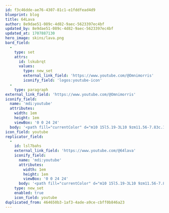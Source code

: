 ```yaml
---
id: f3c46dde-ae76-4307-81c1-e1fddfead4d9
blueprint: blog
title: 64Lava
author: 8e9dae51-089c-4d82-9aec-5623397ec4bf
updated_by: 8e9dae51-089c-4d82-9aec-5623397ec4bf
updated_at: 1707887130
hero_image: skins/lava.png
bard_field:
  -
    type: set
    attrs:
      id: lskubrqt
      values:
        type: new_set
        external_link_field: 'https://www.youtube.com/@Omnimorris'
        iconify_field: 'logos:youtube-icon'
  -
    type: paragraph
external_link_field: 'https://www.youtube.com/@Omnimorris'
iconify_field:
  name: 'mdi:youtube'
  attributes:
    width: 1em
    height: 1em
    viewBox: '0 0 24 24'
  body: '<path fill="currentColor" d="m10 15l5.19-3L10 9zm11.56-7.83c.13.47.22 1.1.28 1.9c.07.8.1 1.49.1 2.09L22 12c0 2.19-.16 3.8-.44 4.83c-.25.9-.83 1.48-1.73 1.73c-.47.13-1.33.22-2.65.28c-1.3.07-2.49.1-3.59.1L12 19c-4.19 0-6.8-.16-7.83-.44c-.9-.25-1.48-.83-1.73-1.73c-.13-.47-.22-1.1-.28-1.9c-.07-.8-.1-1.49-.1-2.09L2 12c0-2.19.16-3.8.44-4.83c.25-.9.83-1.48 1.73-1.73c.47-.13 1.33-.22 2.65-.28c1.3-.07 2.49-.1 3.59-.1L12 5c4.19 0 6.8.16 7.83.44c.9.25 1.48.83 1.73 1.73"/>'
icon_field: youtube
replicator_field:
  -
    id: lsl7bahs
    external_link_field: 'https://www.youtube.com/@64lava'
    iconify_field:
      name: 'mdi:youtube'
      attributes:
        width: 1em
        height: 1em
        viewBox: '0 0 24 24'
      body: '<path fill="currentColor" d="m10 15l5.19-3L10 9zm11.56-7.83c.13.47.22 1.1.28 1.9c.07.8.1 1.49.1 2.09L22 12c0 2.19-.16 3.8-.44 4.83c-.25.9-.83 1.48-1.73 1.73c-.47.13-1.33.22-2.65.28c-1.3.07-2.49.1-3.59.1L12 19c-4.19 0-6.8-.16-7.83-.44c-.9-.25-1.48-.83-1.73-1.73c-.13-.47-.22-1.1-.28-1.9c-.07-.8-.1-1.49-.1-2.09L2 12c0-2.19.16-3.8.44-4.83c.25-.9.83-1.48 1.73-1.73c.47-.13 1.33-.22 2.65-.28c1.3-.07 2.49-.1 3.59-.1L12 5c4.19 0 6.8.16 7.83.44c.9.25 1.48.83 1.73 1.73"/>'
    type: new_set
    enabled: true
    icon_field: youtube
duplicated_from: 464650b3-1af3-4ade-a9ce-cbff0b846a23
---
```

